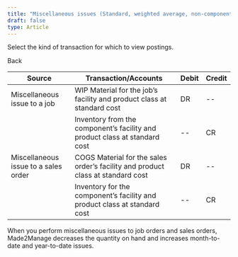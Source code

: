 ```yaml
---
title: "Miscellaneous issues (Standard, weighted average, non-component or Inventory transactions)"
draft: false
type: Article
---
```


Select the kind of transaction for which to view postings. 

Back

| Source                               | Transaction/Accounts                                                            | Debit | Credit |
|--------------------------------------|---------------------------------------------------------------------------------|-------|--------|
| Miscellaneous issue to a job         | WIP Material for the job’s facility and product class at standard cost          | DR    | --     |
|                                      | Inventory from the component’s facility and product class at standard cost      | --    | CR     |
| Miscellaneous issue to a sales order | COGS Material for the sales order’s facility and product class at standard cost | DR    | --     |
|                                      | Inventory for the component’s facility and product class at standard cost       | --    | CR     |

When you perform miscellaneous issues to job orders and sales orders, Made2Manage decreases the quantity on hand and increases month-to-date and year-to-date issues.